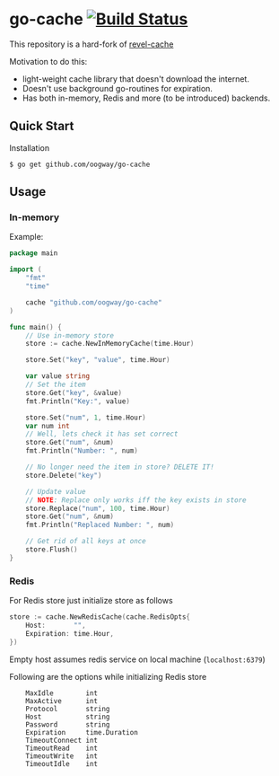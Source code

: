 # go-cache [![Build Status](https://travis-ci.org/oogway/go-cache.svg?branch=master)](https://travis-ci.org/oogway/go-cache)

This repository is a hard-fork of [revel-cache](https://github.com/revel/revel/tree/master/cache)

Motivation to do this:
  - light-weight cache library that doesn't download the internet.
  - Doesn't use background go-routines for expiration.
  - Has both in-memory, Redis and more (to be introduced) backends.

## Quick Start

Installation

    $ go get github.com/oogway/go-cache


## Usage

### In-memory

Example:

```go
package main

import (
	"fmt"
	"time"

	cache "github.com/oogway/go-cache"
)

func main() {
	// Use in-memory store
	store := cache.NewInMemoryCache(time.Hour)

	store.Set("key", "value", time.Hour)

	var value string
	// Set the item
	store.Get("key", &value)
	fmt.Println("Key:", value)

	store.Set("num", 1, time.Hour)
	var num int
	// Well, lets check it has set correct
	store.Get("num", &num)
	fmt.Println("Number: ", num)

	// No longer need the item in store? DELETE IT!
	store.Delete("key")

	// Update value
	// NOTE: Replace only works iff the key exists in store
	store.Replace("num", 100, time.Hour)
	store.Get("num", &num)
	fmt.Println("Replaced Number: ", num)

	// Get rid of all keys at once
	store.Flush()
}

```

### Redis

For Redis store just initialize store as follows


```go
store := cache.NewRedisCache(cache.RedisOpts{
    Host:       "",
    Expiration: time.Hour,
})
```

Empty host assumes redis service on local machine (`localhost:6379`)

Following are the options while initializing Redis store

```
    MaxIdle        int
    MaxActive      int
    Protocol       string
    Host           string
    Password       string
    Expiration     time.Duration
    TimeoutConnect int
    TimeoutRead    int
    TimeoutWrite   int
    TimeoutIdle    int
```

